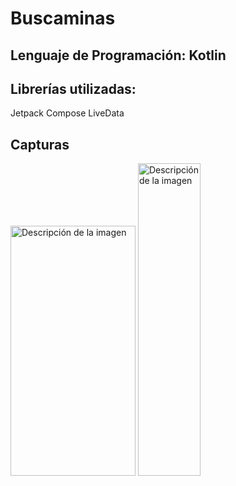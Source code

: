 # Buscaminas
## Lenguaje de Programación: Kotlin
## Librerías utilizadas:
Jetpack Compose
LiveData

## Capturas
<image src="https://github.com/vandrescaceres/buscaminas/blob/main/Minesweeper%201.png" width="200" height="400" alt="Descripción de la imagen">
<image src="https://github.com/vandrescaceres/buscaminas/blob/main/Minesweeper%202.png)" width="100" height="500" alt="Descripción de la imagen">  
